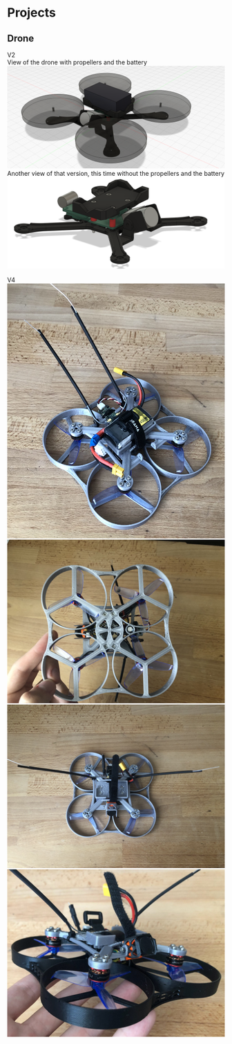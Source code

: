 # Projects

## Drone
V2\
View of the drone with propellers and the battery
![Alt text](docs/assets/V1_Perspective.png)
Another view of that version, this time without the propellers and the battery
![Alt text](docs/assets/V1_Right_edge.png)

V4\
![Alt text](docs/assets/V4_4.jpg)
![Alt text](docs/assets/V4_5.jpg)
![Alt text](docs/assets/V4_7.jpg)
![Alt text](docs/assets/V4_8.jpg)

